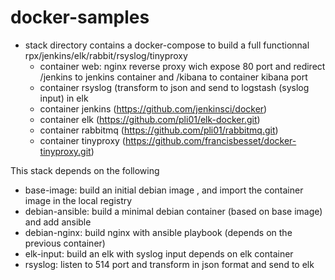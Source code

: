 # docker-samples

- stack directory contains a docker-compose to build a full functionnal rpx/jenkins/elk/rabbit/rsyslog/tinyproxy
  - container web:  nginx reverse proxy wich expose 80 port and redirect /jenkins to jenkins container and /kibana to container kibana port
  - container rsyslog (transform to json and send to logstash (syslog input) in elk
  - container jenkins (https://github.com/jenkinsci/docker)
  - container elk (https://github.com/pli01/elk-docker.git)
  - container rabbitmq (https://github.com/pli01/rabbitmq.git)
  - container tinyproxy (https://github.com/francisbesset/docker-tinyproxy.git)

This stack depends on the following

- base-image: build an initial debian image , and import the container image in the local registry
- debian-ansible: build a minimal debian container (based on base image) and add ansible 
- debian-nginx: build nginx with ansible playbook (depends on the previous container)
- elk-input: build an elk with syslog input depends on elk container
- rsyslog: listen to 514 port and transform in json format and send to elk

